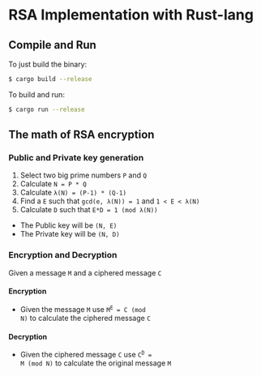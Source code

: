 # RSA Implementation with Rust-lang

## Compile and Run
To just build the binary:
```sh
$ cargo build --release
```
To build and run:
```sh
$ cargo run --release
```

## The math of RSA encryption

### Public and Private key generation
1. Select two big prime numbers `P` and `Q`
1. Calculate `N = P * Q`
1. Calculate `λ(N) = (P-1) * (Q-1)`
1. Find a `E` such that `gcd(e, λ(N)) = 1` and `1 < E < λ(N)`
1. Calculate `D` such that `E*D = 1 (mod λ(N))`

- The Public key will be `(N, E)`
- The Private key will be `(N, D)`

### Encryption and Decryption
Given a message `M` and a ciphered message `C`

#### Encryption
- Given the message `M` use <code>M<sup>E</sup> = C (mod N)</code> to calculate the ciphered message `C`

#### Decryption
- Given the ciphered message `C` use <code>C<sup>D</sup> = M (mod N)</code> to calculate the original message `M`